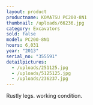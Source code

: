 ```yaml
---
layout: product
productname: KOMATSU PC200-8N1
thumbnail: /uploads/66236.jpg
category: Excavators
sold: false
model: PC200-8N1
hours: 6,031
year: "2013"
serial_no: "355591"
detailpictures:
  - /uploads/251125.jpg
  - /uploads/5125125.jpg
  - /uploads/236237.jpg
---
```

R﻿ustly legs. working condition.